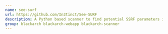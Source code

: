 ```yaml
---
name: see-surf
url: https://github.com/In3tinct/See-SURF
description: A Python based scanner to find potential SSRF parameters in a web application.
group: blackarch blackarch-webapp blackarch-scanner
---
```

